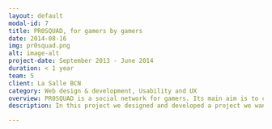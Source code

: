 ```yaml
---
layout: default
modal-id: 7
title: PR0SQUAD, for gamers by gamers
date: 2014-08-16
img: pr0squad.png
alt: image-alt
project-date: September 2013 - June 2014
duration: < 1 year
team: 5
client: La Salle BCN
category: Web design & development, Usability and UX
overview: PR0SQUAD is a social network for gamers. Its main aim is to create a gamer community where gamers can know each other by their gaming achievements and team up for multiplayer games.
description: In this project we designed and developed a project we wanted to release. As a part of the process we had to prepare and launch a <a href="http://www.projeggt.com/project/pr0squad480/summary/" target="_blank">crowdfunding campaign</a> (we raised 1005€) and attended to the LS Talent Fair in Barcelona.<br>The web application is currently in the <a href="beta.pr0squad.com" target="_blank">beta phase</a> and we are willing to develop the release version in the following months. It is in the last stages of development.<br>I was responsible for the design of the corporate image and graphic elements of the webpage. <br><img src="/img/portfolio/pr0squad02.png" class="img-responsive img-centered"> <br>I was also responsible for the low fidelity and high fidelity of the web application (see images below).<br><img src="/img/portfolio/pr0squad03.png" class="img-responsive img-centered"> <img src="/img/portfolio/pr0squad01.png" class="img-responsive img-centered">Other duties included designing and preparing the crowdfunding campaign, its video and the actual web development stage of the application.<br><strong><a href="http://beta.pr0squad.com" target="_blank">Link to the beta version</a></strong><br><strong><a href="http://www.projeggt.com/project/pr0squad480/summary/" target="_blank">Link to the crowdfunding campaign</a></strong>

---
```

